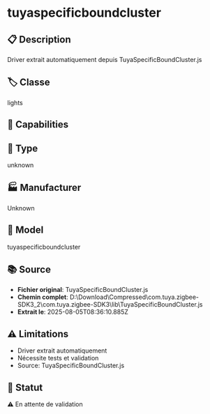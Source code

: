 # tuyaspecificboundcluster

## 📋 Description
Driver extrait automatiquement depuis TuyaSpecificBoundCluster.js

## 🏷️ Classe
lights

## 🔧 Capabilities


## 📡 Type
unknown

## 🏭 Manufacturer
Unknown

## 📱 Model
tuyaspecificboundcluster

## 📚 Source
- **Fichier original**: TuyaSpecificBoundCluster.js
- **Chemin complet**: D:\Download\Compressed\com.tuya.zigbee-SDK3_2\com.tuya.zigbee-SDK3\lib\TuyaSpecificBoundCluster.js
- **Extrait le**: 2025-08-05T08:36:10.885Z

## ⚠️ Limitations
- Driver extrait automatiquement
- Nécessite tests et validation
- Source: TuyaSpecificBoundCluster.js

## 🚀 Statut
⚠️ En attente de validation
